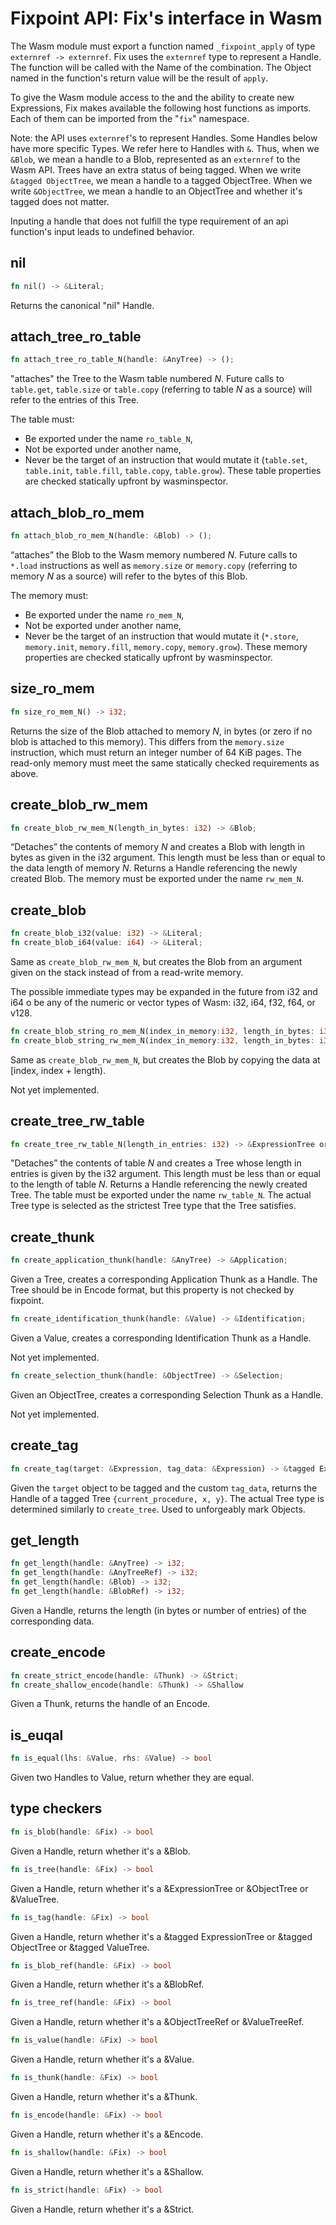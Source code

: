 # Fixpoint API: Fix's interface in Wasm

The Wasm module must export a function named `_fixpoint_apply` of type
`externref -> externref`. Fix uses the `externref` type to represent a Handle.
The function will be called with the Name of the combination. The Object named
in the function's return value will be the result of `apply`.

To give the Wasm module access to the and the ability to create new Expressions,
Fix makes available the following host functions as imports. Each of them can be
imported from the \"`fix`\" namespace.

Note: the API uses `externref`'s to represent Handles. Some Handles below have
more specific Types. We refer here to Handles with `&`. Thus, when we `&Blob`,
we mean a handle to a Blob, represented as an `externref` to the Wasm API. Trees
have an extra status of being tagged. When we write `&tagged ObjectTree`, we
mean a handle to a tagged ObjectTree. When we write `&ObjectTree`, we mean a
handle to an ObjectTree and whether it's tagged does not matter.

Inputing a handle that does not fulfill the type requirement of an api
function's input leads to undefined behavior.

## nil
```rust
fn nil() -> &Literal;
```
Returns the canonical "nil" Handle.

## attach_tree_ro_table

```rust
fn attach_tree_ro_table_N(handle: &AnyTree) -> ();
```
"attaches" the Tree to the Wasm table numbered *N*. Future calls to `table.get`,
`table.size` or `table.copy` (referring to table *N* as a source) will refer to
the entries of this Tree.

The table must:
- Be exported under the name `ro_table_N`,
- Not be exported under another name,
- Never be the target of an instruction that would mutate it (`table.set`,
  `table.init`, `table.fill`, `table.copy`, `table.grow`). These table
  properties are checked statically upfront by wasminspector.

## attach_blob_ro_mem

```rust
fn attach_blob_ro_mem_N(handle: &Blob) -> ();
```
“attaches” the Blob to the Wasm memory numbered *N*. Future calls to `*.load`
instructions as well as `memory.size` or `memory.copy` (referring to memory
*N* as a source) will refer to the bytes of this Blob.

The memory must:
- Be exported under the name `ro_mem_N`,
- Not be exported under another name,
- Never be the target of an instruction that would mutate it (`*.store`,
  `memory.init`, `memory.fill`, `memory.copy`, `memory.grow`).
  These memory properties are checked statically upfront by wasminspector.

## size_ro_mem

```rust
fn size_ro_mem_N() -> i32;
```
Returns the size of the Blob attached to memory *N*, in bytes (or zero if no
blob is attached to this memory). This differs from the `memory.size`
instruction, which must return an integer number of 64 KiB pages. The read-only
memory must meet the same statically checked requirements as above.

## create_blob_rw_mem

```rust
fn create_blob_rw_mem_N(length_in_bytes: i32) -> &Blob;
```
“Detaches” the contents of memory *N* and creates a Blob with length
in bytes as given in the i32 argument. This length must be less than or equal
to the data length of memory *N*. Returns a Handle referencing the newly
created Blob. The memory must be exported under the name `rw_mem_N`.

## create_blob

```rust
fn create_blob_i32(value: i32) -> &Literal;
fn create_blob_i64(value: i64) -> &Literal;
```
Same as `create_blob_rw_mem_N`, but creates the Blob from an argument given on
the stack instead of from a read-write memory.

The possible immediate types may be expanded in the future from i32 and i64 o be
any of the numeric or vector types of Wasm: i32, i64, f32, f64, or v128.

```rust
fn create_blob_string_ro_mem_N(index_in_memory:i32, length_in_bytes: i32) -> &Blob;
fn create_blob_string_rw_mem_N(index_in_memory:i32, length_in_bytes: i32) -> &Blob;
```
Same as `create_blob_rw_mem_N`, but creates the Blob by copying the data at
[index, index + length).

Not yet implemented.

## create_tree_rw_table

```rust
fn create_tree_rw_table_N(length_in_entries: i32) -> &ExpressionTree or &ObjectTree or &ValueTree;
```
"Detaches” the contents of table *N* and creates a Tree whose length in entries
is given by the i32 argument. This length must be less than or equal to the
length of table *N*. Returns a Handle referencing the newly created Tree. The
table must be exported under the name `rw_table_N`. The actual Tree type is
selected as the strictest Tree type that the Tree satisfies.

## create_thunk

```rust
fn create_application_thunk(handle: &AnyTree) -> &Application;
```
Given a Tree, creates a corresponding Application Thunk as a Handle. The Tree should
be in Encode format, but this property is not checked by fixpoint.

```rust
fn create_identification_thunk(handle: &Value) -> &Identification;
```
Given a Value, creates a corresponding Identification Thunk as a Handle.

Not yet implemented.

```rust
fn create_selection_thunk(handle: &ObjectTree) -> &Selection;
```
Given an ObjectTree, creates a corresponding Selection Thunk as a Handle.

Not yet implemented.

## create_tag

```rust
fn create_tag(target: &Expression, tag_data: &Expression) -> &tagged ExpressionTree or ObjectTree or ValueTree
```
Given the `target` object to be tagged and the custom `tag_data`, returns the
Handle of a tagged Tree `{current_procedure, x, y}`. The actual Tree type is
determined similarly to `create_tree`. Used to unforgeably mark Objects.

## get_length

```rust
fn get_length(handle: &AnyTree) -> i32;
fn get_length(handle: &AnyTreeRef) -> i32;
fn get_length(handle: &Blob) -> i32;
fn get_length(handle: &BlobRef) -> i32;
```
Given a Handle, returns the length (in bytes or number of
entries) of the corresponding data.

## create_encode

```rust
fn create_strict_encode(handle: &Thunk) -> &Strict;
fn create_shallow_encode(handle: &Thunk) -> &Shallow
```
Given a Thunk, returns the handle of an Encode.

## is_euqal

```rust
fn is_equal(lhs: &Value, rhs: &Value) -> bool
```
Given two Handles to Value, return whether they are equal.

## type checkers

```rust
fn is_blob(handle: &Fix) -> bool
```
Given a Handle, return whether it's a &Blob.

```rust
fn is_tree(handle: &Fix) -> bool
```
Given a Handle, return whether it's a &ExpressionTree or &ObjectTree or
&ValueTree.

```rust
fn is_tag(handle: &Fix) -> bool
```
Given a Handle, return whether it's a &tagged ExpressionTree or &tagged
ObjectTree or &tagged ValueTree.

```rust
fn is_blob_ref(handle: &Fix) -> bool
```
Given a Handle, return whether it's a &BlobRef.

```rust
fn is_tree_ref(handle: &Fix) -> bool
```
Given a Handle, return whether it's a &ObjectTreeRef or &ValueTreeRef.

```rust
fn is_value(handle: &Fix) -> bool
```
Given a Handle, return whether it's a &Value.

```rust
fn is_thunk(handle: &Fix) -> bool
```
Given a Handle, return whether it's a &Thunk.

```rust
fn is_encode(handle: &Fix) -> bool
```
Given a Handle, return whether it's a &Encode.

```rust
fn is_shallow(handle: &Fix) -> bool
```
Given a Handle, return whether it's a &Shallow.

```rust
fn is_strict(handle: &Fix) -> bool
```
Given a Handle, return whether it's a &Strict.
